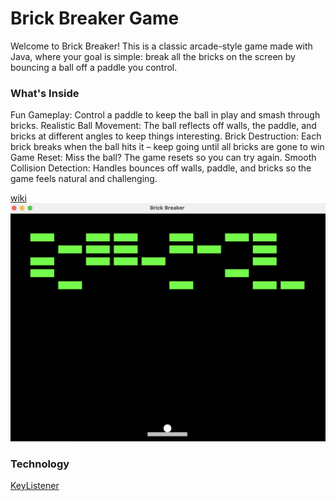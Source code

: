 # Brick Breaker Game 

Welcome to Brick Breaker! This is a classic arcade-style game made with Java, where your goal is simple: 
break all the bricks on the screen by bouncing a ball off a paddle you control.

### What's Inside
Fun Gameplay: Control a paddle to keep the ball in play and smash through bricks.
Realistic Ball Movement: The ball reflects off walls, the paddle, and bricks at different angles to keep things interesting.
Brick Destruction: Each brick breaks when the ball hits it – keep going until all bricks are gone to win
Game Reset: Miss the ball? The game resets so you can try again.
Smooth Collision Detection: Handles bounces off walls, paddle, and bricks so the game feels natural and challenging.

[wiki](https://en.wikipedia.org/wiki/Brick_Breaker)
![game](screenshots/game.png)

### Technology 
[KeyListener](https://www.geeksforgeeks.org/java-keylistener-in-awt/)